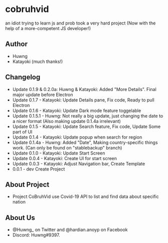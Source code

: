 # cobruhvid
an idiot trying to learn js and prob took a very hard project (Now with the help of a more-competent JS developer!)

## Author
- Huwng
- Katayoki (much thanks!)

## Changelog 
- Update 0.1.9 & 0.2.0a: Huwng & Katayoki: Added "More Details". Final major update before Electron
- Update 0.1.7 - Katayoki: Update Details pane, Fix code, Ready to pull Electron
- Update 0.1.6 - Katayoki: Update Dark mode feature toggelable
- Update 0.1.5.1 - Huwng: Not really a big update, just changing the date to a nicer format (Also making update 0.1.4a irrelevant)
- Update 0.1.5 - Katayoki: Update Search feature, Fix code, Update Some part of UI
- Update 0.1.4 - Katayoki: Update popup when search for region
- Update 0.1.4a - Huwng: Added "Date", Making country-specific things work. (Can only be found on "stablebackup" branch)
- Update 0.1.0 - Katayoki: Update Start Screen
- Update 0.0.4 - Katayoki: Create UI for start screen
- Update 0.0.3 - Katayoki: Adjust Navigation bar, Create Template
- 0.0.1 - dev Create Project

## About Project
- Project CoBruhVid use Covid-19 API to list and find data about specific nation

## About Us  
- @Huwng_ on Twitter and @hardian.anoyp on Facebook
- Discord: Huwng#9397.
